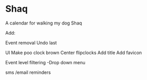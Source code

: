 # Shaq
A calendar for walking my dog Shaq


Add:

Event removal
Undo last

UI
Make poo clock brown
Center flipclocks
Add title
Add favicon


Event level filtering
-Drop down menu

sms /email reminders
